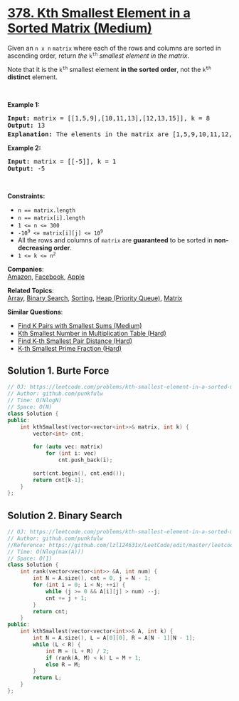 # [378. Kth Smallest Element in a Sorted Matrix (Medium)](https://leetcode.com/problems/kth-smallest-element-in-a-sorted-matrix/)

<p>Given an <code>n x n</code> <code>matrix</code> where each of the rows and columns are sorted in ascending order, return <em>the</em> <code>k<sup>th</sup></code> <em>smallest element in the matrix</em>.</p>

<p>Note that it is the <code>k<sup>th</sup></code> smallest element <strong>in the sorted order</strong>, not the <code>k<sup>th</sup></code> <strong>distinct</strong> element.</p>

<p>&nbsp;</p>
<p><strong>Example 1:</strong></p>

<pre><strong>Input:</strong> matrix = [[1,5,9],[10,11,13],[12,13,15]], k = 8
<strong>Output:</strong> 13
<strong>Explanation:</strong> The elements in the matrix are [1,5,9,10,11,12,13,<u><strong>13</strong></u>,15], and the 8<sup>th</sup> smallest number is 13
</pre>

<p><strong>Example 2:</strong></p>

<pre><strong>Input:</strong> matrix = [[-5]], k = 1
<strong>Output:</strong> -5
</pre>

<p>&nbsp;</p>
<p><strong>Constraints:</strong></p>

<ul>
	<li><code>n == matrix.length</code></li>
	<li><code>n == matrix[i].length</code></li>
	<li><code>1 &lt;= n &lt;= 300</code></li>
	<li><code>-10<sup>9</sup> &lt;= matrix[i][j] &lt;= 10<sup>9</sup></code></li>
	<li>All the rows and columns of <code>matrix</code> are <strong>guaranteed</strong> to be sorted in <strong>non-decreasing order</strong>.</li>
	<li><code>1 &lt;= k &lt;= n<sup>2</sup></code></li>
</ul>


**Companies**:  
[Amazon](https://leetcode.com/company/amazon), [Facebook](https://leetcode.com/company/facebook), [Apple](https://leetcode.com/company/apple)

**Related Topics**:  
[Array](https://leetcode.com/tag/array/), [Binary Search](https://leetcode.com/tag/binary-search/), [Sorting](https://leetcode.com/tag/sorting/), [Heap (Priority Queue)](https://leetcode.com/tag/heap-priority-queue/), [Matrix](https://leetcode.com/tag/matrix/)

**Similar Questions**:
* [Find K Pairs with Smallest Sums (Medium)](https://leetcode.com/problems/find-k-pairs-with-smallest-sums/)
* [Kth Smallest Number in Multiplication Table (Hard)](https://leetcode.com/problems/kth-smallest-number-in-multiplication-table/)
* [Find K-th Smallest Pair Distance (Hard)](https://leetcode.com/problems/find-k-th-smallest-pair-distance/)
* [K-th Smallest Prime Fraction (Hard)](https://leetcode.com/problems/k-th-smallest-prime-fraction/)

## Solution 1. Burte Force

```cpp
// OJ: https://leetcode.com/problems/kth-smallest-element-in-a-sorted-matrix/
// Author: github.com/punkfulw
// Time: O(NlogN)
// Space: O(N)
class Solution {
public:
    int kthSmallest(vector<vector<int>>& matrix, int k) {
        vector<int> cnt;
        
        for (auto vec: matrix)
            for (int i: vec)
                cnt.push_back(i);
        
        sort(cnt.begin(), cnt.end());
        return cnt[k-1];
    }
};
```

## Solution 2. Binary Search

```cpp
// OJ: https://leetcode.com/problems/kth-smallest-element-in-a-sorted-matrix/
// Author: github.com/punkfulw
//Reference: https://github.com/lzl124631x/LeetCode/edit/master/leetcode/378.%20Kth%20Smallest%20Element%20in%20a%20Sorted%20Matrix/README.md
// Time: O(Nlog(max(A)))
// Space: O(1)
class Solution {
    int rank(vector<vector<int>> &A, int num) {
        int N = A.size(), cnt = 0, j = N - 1;
        for (int i = 0; i < N; ++i) {
            while (j >= 0 && A[i][j] > num) --j;
            cnt += j + 1;
        }
        return cnt;
    }
public:
    int kthSmallest(vector<vector<int>>& A, int k) {
        int N = A.size(), L = A[0][0], R = A[N - 1][N - 1];
        while (L < R) {
            int M = (L + R) / 2;
            if (rank(A, M) < k) L = M + 1;
            else R = M;
        }
        return L;
    }
};
```
